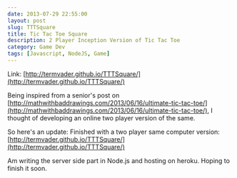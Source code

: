 ```yaml
---
date: 2013-07-29 22:55:00
layout: post
slug: TTTSquare
title: Tic Tac Toe Square
description: 2 Player Inception Version of Tic Tac Toe
category: Game Dev
tags: [Javascript, NodeJS, Game]
---
```


Link: [http://termvader.github.io/TTTSquare/](http://termvader.github.io/TTTSquare/)

Being inspired from a senior's post on [http://mathwithbaddrawings.com/2013/06/16/ultimate-tic-tac-toe/](http://mathwithbaddrawings.com/2013/06/16/ultimate-tic-tac-toe/), I thought of developing an online two player version of the same.

So here's an update: Finished with a two player same computer version: [http://termvader.github.io/TTTSquare/](http://termvader.github.io/TTTSquare/)

Am writing the server side part in Node.js and hosting on heroku. Hoping to finish it soon.